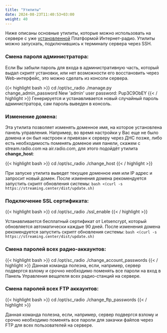 ```yaml
---
title: "Утилиты"
date: 2024-08-23T11:40:53+03:00
weight: 40
---
```


Ниже описаны основные утилиты, которые можно использовать на сервере с уже [установленной](/docs/system/installation) Платформой Интернет-радио. Утилиты можно запускать, подключившись к терминалу сервера через SSH.

### Смена пароля администратора:
Если Вы забыли пароль для входа в административную часть, который выдал скрипт установки, или нет возможности его восстановить через Web-интерфейс, это можно сделать из консоли сервера.

{{< highlight bash  >}}
cd /opt/sc_radio
./manage.py change_admin_password
New 'admin' user password:  Pup3C9ObEY
{{< / highlight >}}
Генерируется и устанавливается новый случайный пароль администратора, сам пароль выведен в консоль.

### Изменение домена:
Эта утилита позволяет изменять доменное имя, на которое установлена панель управления. Например, во время настройки у Вас еще не было домена и он был настроен и привязан к серверу через ДНС позже, либо есть необходимость поменять доменое имя панели, скажем с stream.radio.com на air.radio.com, для этого подойдёт утилита **change_host**:

{{< highlight bash  >}}
cd /opt/sc_radio
./change_host
{{< / highlight >}}

При запуске утилита выведет текущее доменное имя или IP адрес и запросит новый домен. После изменения домена рекомендуется запустить скрипт обновления системы:
```bash <(curl -s https://streaming.center/dist/update.sh)```

### Подключение SSL сертификата:

{{< highlight bash  >}}
cd /opt/sc_radio
./ssl_enable
{{< / highlight >}}

Устанавливается бесплатный сертификат от Letsencrypt, который обновляется автоматически каждые 90 дней. После изменения домена рекомендуется запустить скрипт обновления системы:
```bash <(curl -s https://streaming.center/dist/update.sh)```

### Смена паролей всех радио-аккаунтов:
{{< highlight bash  >}}
cd /opt/sc_radio
./change_account_passwords
{{< / highlight >}}
Данная команда полезна, если, например, сервер подвергся взлому и срочно необходимо поменять все пароли на вход в Панель Управления вещателя всех радио-станций на сервере.

### Смена паролей всех FTP аккаунтов:
{{< highlight bash  >}}
cd /opt/sc_radio
./change_ftp_passwords
{{< / highlight >}}

Данная команда полезна, если, например, сервер подвергся взлому и срочно необходимо поменять все пароли для закачки файлов через FTP для всех пользователей на сервере.

